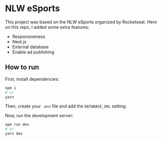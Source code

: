# NLW eSports

This project was based on the NLW eSports organized by Rocketseat. Here on this repo, I added some extra features:

- Responsiveness
- Next.js
- External database
- Enable ad publishing

## How to run

First, install dependencies:

```bash
npm i
# or
yarn
```

Then, create your `.env` file and add the `DATABASE_URL` setting.

Now, run the development server:

```bash
npm run dev
# or
yarn dev
```
